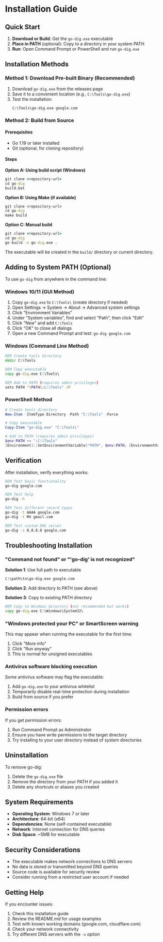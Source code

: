 # Installation Guide

## Quick Start

1. **Download or Build**: Get the `go-dig.exe` executable
2. **Place in PATH** (optional): Copy to a directory in your system PATH
3. **Run**: Open Command Prompt or PowerShell and run `go-dig.exe`

## Installation Methods

### Method 1: Download Pre-built Binary (Recommended)

1. Download `go-dig.exe` from the releases page
2. Save it to a convenient location (e.g., `C:\Tools\go-dig.exe`)
3. Test the installation:
   ```cmd
   C:\Tools\go-dig.exe google.com
   ```

### Method 2: Build from Source

#### Prerequisites
- Go 1.19 or later installed
- Git (optional, for cloning repository)

#### Steps

**Option A: Using build script (Windows)**
```cmd
git clone <repository-url>
cd go-dig
build.bat
```

**Option B: Using Make (if available)**
```cmd
git clone <repository-url>
cd go-dig
make build
```

**Option C: Manual build**
```cmd
git clone <repository-url>
cd go-dig
go build -o go-dig.exe .
```

The executable will be created in the `build/` directory or current directory.

## Adding to System PATH (Optional)

To use `go-dig` from anywhere in the command line:

### Windows 10/11 (GUI Method)
1. Copy `go-dig.exe` to `C:\Tools\` (create directory if needed)
2. Open Settings → System → About → Advanced system settings
3. Click "Environment Variables"
4. Under "System variables", find and select "Path", then click "Edit"
5. Click "New" and add `C:\Tools`
6. Click "OK" to close all dialogs
7. Open a new Command Prompt and test: `go-dig google.com`

### Windows (Command Line Method)
```cmd
REM Create tools directory
mkdir C:\Tools

REM Copy executable
copy go-dig.exe C:\Tools\

REM Add to PATH (requires admin privileges)
setx PATH "%PATH%;C:\Tools" /M
```

### PowerShell Method
```powershell
# Create tools directory
New-Item -ItemType Directory -Path "C:\Tools" -Force

# Copy executable
Copy-Item "go-dig.exe" "C:\Tools\"

# Add to PATH (requires admin privileges)
$env:PATH += ";C:\Tools"
[Environment]::SetEnvironmentVariable("PATH", $env:PATH, [EnvironmentVariableTarget]::Machine)
```

## Verification

After installation, verify everything works:

```cmd
REM Test basic functionality
go-dig google.com

REM Test help
go-dig -h

REM Test different record types
go-dig -t AAAA google.com
go-dig -t MX gmail.com

REM Test custom DNS server
go-dig -s 8.8.8.8 google.com
```

## Troubleshooting Installation

### "Command not found" or "'go-dig' is not recognized"

**Solution 1**: Use full path to executable
```cmd
C:\path\to\go-dig.exe google.com
```

**Solution 2**: Add directory to PATH (see above)

**Solution 3**: Copy to existing PATH directory
```cmd
REM Copy to Windows directory (not recommended but works)
copy go-dig.exe C:\Windows\System32\
```

### "Windows protected your PC" or SmartScreen warning

This may appear when running the executable for the first time:

1. Click "More info"
2. Click "Run anyway"
3. This is normal for unsigned executables

### Antivirus software blocking execution

Some antivirus software may flag the executable:

1. Add `go-dig.exe` to your antivirus whitelist
2. Temporarily disable real-time protection during installation
3. Build from source if you prefer

### Permission errors

If you get permission errors:

1. Run Command Prompt as Administrator
2. Ensure you have write permissions to the target directory
3. Try installing to your user directory instead of system directories

## Uninstallation

To remove go-dig:

1. Delete the `go-dig.exe` file
2. Remove the directory from your PATH if you added it
3. Delete any shortcuts or aliases you created

## System Requirements

- **Operating System**: Windows 7 or later
- **Architecture**: 64-bit (x64)
- **Dependencies**: None (self-contained executable)
- **Network**: Internet connection for DNS queries
- **Disk Space**: ~5MB for executable

## Security Considerations

- The executable makes network connections to DNS servers
- No data is stored or transmitted beyond DNS queries
- Source code is available for security review
- Consider running from a restricted user account if needed

## Getting Help

If you encounter issues:

1. Check this installation guide
2. Review the README.md for usage examples
3. Test with known working domains (google.com, cloudflare.com)
4. Check your network connectivity
5. Try different DNS servers with the `-s` option